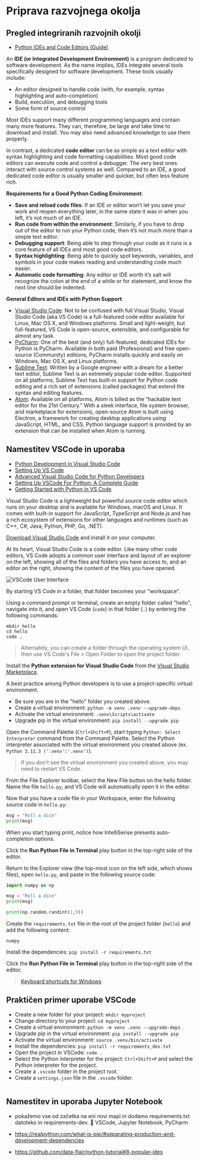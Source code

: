 # Priprava razvojnega okolja

## Pregled integriranih razvojnih okolji
- [Python IDEs and Code Editors (Guide)](https://realpython.com/python-ides-code-editors-guide/)

An **IDE (or Integrated Development Environment)** is a program dedicated to software development. As the name implies, IDEs integrate several tools specifically designed for software development. These tools usually include:
- An editor designed to handle code (with, for example, syntax highlighting and auto-completion)
- Build, execution, and debugging tools
- Some form of source control

Most IDEs support many different programming languages and contain many more features. They can, therefore, be large and take time to download and install. You may also need advanced knowledge to use them properly.

In contrast, a dedicated **code editor** can be as simple as a text editor with syntax highlighting and code formatting capabilities. Most good code editors can execute code and control a debugger. The very best ones interact with source control systems as well. Compared to an IDE, a good dedicated code editor is usually smaller and quicker, but often less feature rich.

**Requirements for a Good Python Coding Environment**:
- **Save and reload code files**: If an IDE or editor won’t let you save your work and reopen everything later, in the same state it was in when you left, it’s not much of an IDE.
- **Run code from within the environment**: Similarly, if you have to drop out of the editor to run your Python code, then it’s not much more than a simple text editor.
- **Debugging support**: Being able to step through your code as it runs is a core feature of all IDEs and most good code editors.
- **Syntax highlighting**: Being able to quickly spot keywords, variables, and symbols in your code makes reading and understanding code much easier.
- **Automatic code formatting**: Any editor or IDE worth it’s salt will recognize the colon at the end of a while or for statement, and know the next line should be indented.

**General Editors and IDEs with Python Support**:
- [Visual Studio Code](https://code.visualstudio.com/): Not to be confused with full Visual Studio, Visual Studio Code (aka VS Code) is a full-featured code editor available for Linux, Mac OS X, and Windows platforms. Small and light-weight, but full-featured, VS Code is open-source, extensible, and configurable for almost any task. 
- [PyCharm](https://www.jetbrains.com/pycharm/): One of the best (and only) full-featured, dedicated IDEs for Python is PyCharm. Available in both paid (Professional) and free open-source (Community) editions, PyCharm installs quickly and easily on Windows, Mac OS X, and Linux platforms.
- [Sublime Text](http://www.sublimetext.com/): Written by a Google engineer with a dream for a better text editor, Sublime Text is an extremely popular code editor. Supported on all platforms, Sublime Text has built-in support for Python code editing and a rich set of extensions (called packages) that extend the syntax and editing features.
- [Atom](https://atom.io/): Available on all platforms, Atom is billed as the “hackable text editor for the 21st Century.” With a sleek interface, file system browser, and marketplace for extensions, open-source Atom is built using Electron, a framework for creating desktop applications using JavaScript, HTML, and CSS. Python language support is provided by an extension that can be installed when Atom is running. 

## Namestitev VSCode in uporaba
- [Python Development in Visual Studio Code](https://realpython.com/python-development-visual-studio-code/)
- [Setting Up VS Code](https://realpython.com/python-coding-setup-windows/#setting-up-vs-code)
- [Advanced Visual Studio Code for Python Developers](https://realpython.com/advanced-visual-studio-code-python/)
- [Setting Up VSCode For Python: A Complete Guide](https://www.datacamp.com/tutorial/setting-up-vscode-python)
- [Getting Started with Python in VS Code](https://code.visualstudio.com/docs/python/python-tutorial)

Visual Studio Code is a lightweight but powerful source code editor which runs on your desktop and is available for Windows, macOS and Linux. It comes with built-in support for JavaScript, TypeScript and Node.js and has a rich ecosystem of extensions for other languages and runtimes (such as C++, C#, Java, Python, PHP, Go, .NET).

[Download Visual Studio Code](https://code.visualstudio.com/Download) and install it on your computer.

At its heart, Visual Studio Code is a code editor. Like many other code editors, VS Code adopts a common user interface and layout of an explorer on the left, showing all of the files and folders you have access to, and an editor on the right, showing the content of the files you have opened.

![VSCode User Interface](https://code.visualstudio.com/assets/docs/getstarted/userinterface/hero.png)

By starting VS Code in a folder, that folder becomes your "workspace".

Using a command prompt or terminal, create an empty folder called "hello", navigate into it, and open VS Code (`code`) in that folder (`.`) by entering the following commands:
```
mkdir hello
cd hello
code .
```

> Alternately, you can create a folder through the operating system UI, then use VS Code's File > Open Folder to open the project folder.

Install the **Python extension for Visual Studio Code** from the [Visual Studio Marketplace](https://marketplace.visualstudio.com/items?itemName=ms-python.python).

A best practice among Python developers is to use a project-specific virtual environment.
- Be sure you are in the "hello" folder you created above.
- Create a virtual environment: `python -m venv .venv --upgrade-deps`
- Activate the virtual environment: `.venv\Scripts\activate`
- Upgrade pip in the virtual environment: `pip install --upgrade pip`

Open the Command Palette (`Ctrl+Shift+P`), start typing `Python: Select Interpreter` command from the Command Palette. Select the Python interpreter associated with the virtual environment you created above (ex. `Python 3.11.3 ('.venv':'.venv')`). 

> If you don't see the virtual environment you created above, you may need to restart VS Code.

From the File Explorer toolbar, select the New File button on the hello folder. Name the file `hello.py`, and VS Code will automatically open it in the editor.

Now that you have a code file in your Workspace, enter the following source code in `hello.py`:
```python
msg = "Roll a dice"
print(msg)
```
When you start typing print, notice how IntelliSense presents auto-completion options.

Click the **Run Python File in Terminal** play button in the top-right side of the editor.

Return to the Explorer view (the top-most icon on the left side, which shows files), open `hello.py`, and paste in the following source code:
```python
import numpy as np

msg = "Roll a dice"
print(msg)

print(np.random.randint(1,9))
```

Create the `requirements.txt` file in the root of the project folder (`hello`) and add the following content:
```
numpy
```
Install the dependencies: `pip install -r requirements.txt`

Click the **Run Python File in Terminal** play button in the top-right side of the editor.

> [Keyboard shortcuts for Windows](https://code.visualstudio.com/shortcuts/keyboard-shortcuts-windows.pdf)



<!-- 
We need to install the following extensions: -->




## Praktičen primer uporabe VSCode
- Create a new folder for your project: `mkdir myproject`
- Change directory to your project: `cd myproject`
- Create a virtual environment: `python -m venv .venv --upgrade-deps`
- Upgrade pip in the virtual environment: `pip install --upgrade pip`
- Activate the virtual environment: `source .venv/bin/activate`
- Install the dependencies: `pip install -r requirements_dev.txt`
- Open the project in VSCode: `code .`
- Select the Python interpreter for the project: `Ctrl+Shift+P` and select the Python interpreter for the project.
- Create a `.vscode` folder in the project root.
- Create a `settings.json` file in the `.vscode` folder.
```json

```


## Namestitev in uporaba Jupyter Notebook

- pokažemo vse od začetka na eni novi mapi in dodamo requirements.txt datoteko in requirements-dev.
	VSCode, Jupyter Notebook, PyCharm



- https://realpython.com/what-is-pip/#separating-production-and-development-dependencies
- https://github.com/data-flair/python-tutorial#8-popular-ides